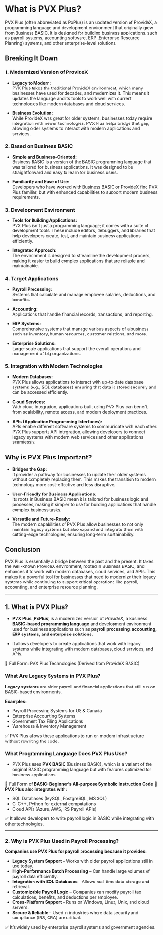 # What is PVX Plus?

PVX Plus (often abbreviated as PxPlus) is an updated version of ProvideX, a programming language and development environment that originally grew from Business BASIC. It is designed for building business applications, such as payroll systems, accounting software, ERP (Enterprise Resource Planning) systems, and other enterprise-level solutions.

## Breaking It Down

### 1. **Modernized Version of ProvideX**
- **Legacy to Modern:**  
  PVX Plus takes the traditional ProvideX environment, which many businesses have used for decades, and modernizes it. This means it updates the language and its tools to work well with current technologies like modern databases and cloud services.
  
- **Business Evolution:**  
  While ProvideX was great for older systems, businesses today require integration with newer technologies. PVX Plus helps bridge that gap, allowing older systems to interact with modern applications and services.

### 2. **Based on Business BASIC**
- **Simple and Business-Oriented:**  
  Business BASIC is a version of the BASIC programming language that was tailored for business applications. It was designed to be straightforward and easy to learn for business users.
  
- **Familiarity and Ease of Use:**  
  Developers who have worked with Business BASIC or ProvideX find PVX Plus familiar, but with enhanced capabilities to support modern business requirements.

### 3. **Development Environment**
- **Tools for Building Applications:**  
  PVX Plus isn't just a programming language; it comes with a suite of development tools. These include editors, debuggers, and libraries that help developers create, test, and maintain business applications efficiently.
  
- **Integrated Approach:**  
  The environment is designed to streamline the development process, making it easier to build complex applications that are reliable and maintainable.

### 4. **Target Applications**
- **Payroll Processing:**  
  Systems that calculate and manage employee salaries, deductions, and benefits.
  
- **Accounting:**  
  Applications that handle financial records, transactions, and reporting.
  
- **ERP Systems:**  
  Comprehensive systems that manage various aspects of a business such as inventory, human resources, customer relations, and more.
  
- **Enterprise Solutions:**  
  Large-scale applications that support the overall operations and management of big organizations.

### 5. **Integration with Modern Technologies**
- **Modern Databases:**  
  PVX Plus allows applications to interact with up-to-date database systems (e.g., SQL databases) ensuring that data is stored securely and can be accessed efficiently.
  
- **Cloud Services:**  
  With cloud integration, applications built using PVX Plus can benefit from scalability, remote access, and modern deployment practices.
  
- **APIs (Application Programming Interfaces):**  
  APIs enable different software systems to communicate with each other. PVX Plus supports API integration, allowing developers to connect legacy systems with modern web services and other applications seamlessly.

## Why is PVX Plus Important?

- **Bridges the Gap:**  
  It provides a pathway for businesses to update their older systems without completely replacing them. This makes the transition to modern technology more cost-effective and less disruptive.
  
- **User-Friendly for Business Applications:**  
  Its roots in Business BASIC mean it is tailored for business logic and processes, making it simpler to use for building applications that handle complex business tasks.
  
- **Versatile and Future-Ready:**  
  The modern capabilities of PVX Plus allow businesses to not only maintain legacy systems but also expand and integrate them with cutting-edge technologies, ensuring long-term sustainability.

## Conclusion

PVX Plus is essentially a bridge between the past and the present. It takes the well-known ProvideX environment, rooted in Business BASIC, and enhances it to work with modern databases, cloud services, and APIs. This makes it a powerful tool for businesses that need to modernize their legacy systems while continuing to support critical operations like payroll, accounting, and enterprise resource planning.


---

## 1. What is PVX Plus?
- **PVX Plus (PxPlus)** is a modernized version of *ProvideX*, a Business **BASIC-based programming language** and development environment used for business applications such as **payroll processing, accounting, ERP systems, and enterprise solutions**.

- It allows developers to create applications that work with legacy systems while integrating with modern databases, cloud services, and APIs.

🔹 Full Form: PVX Plus Technologies (Derived from ProvideX BASIC)

### What Are Legacy Systems in PVX Plus?
**Legacy systems** are older payroll and financial applications that still run on BASIC-based environments.

**Examples:**
- Payroll Processing Systems for US & Canada
- Enterprise Accounting Systems
- Government Tax Filing Applications
- Warehouse & Inventory Management

✅ PVX Plus allows these applications to run on modern infrastructure without rewriting the code.

### What Programming Language Does PVX Plus Use?
- PVX Plus uses **PVX BASIC** (Business BASIC), which is a variant of the original BASIC programming language but with features optimized for business applications.

🔹 Full Form of **BASIC: Beginner’s All-purpose Symbolic Instruction Code**
🔹 **PVX Plus also integrates with:**
- SQL Databases (MySQL, PostgreSQL, MS SQL)
- C, C++, Python for external computations
- Cloud APIs (Azure, AWS, IRS Payroll APIs)

✅ It allows developers to write payroll logic in BASIC while integrating with other technologies.

---

### 2. Why is PVX Plus Used in Payroll Processing?

  **Companies use PVX Plus for payroll processing because it provides:**
- **Legacy System Support** – Works with older payroll applications still in use today.
- **High-Performance Batch Processing** – Can handle large volumes of payroll data efficiently.
- **Integration with SQL Databases** – Allows real-time data storage and retrieval.
- **Customizable Payroll Logic** – Companies can modify payroll tax calculations, benefits, and deductions per employee.
- **Cross-Platform Support** – Runs on Windows, Linux, Unix, and cloud servers.
- **Secure & Reliable** – Used in industries where data security and compliance (IRS, CRA) are critical.

✅ It’s widely used by enterprise payroll systems and government agencies.

